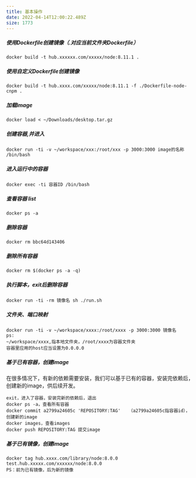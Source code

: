 ```yaml
---
title: 基本操作
date: 2022-04-14T12:00:22.489Z
size: 1773
---
```

##### 使用Dockerfile创建镜像（.对应当前文件夹Dockerfile）

```shell
docker build -t hub.xxxxxx.com/xxxxx/node:8.11.1 .
```

##### 使用自定义Dockerfile创建镜像

```shell
docker build -t hub.xxxx.com/xxxxx/node:8.11.1 -f ./Dockerfile-node-cnpm .
```

##### 加载image

```shell
docker load < ~/Downloads/desktop.tar.gz
```

##### 创建容器,并进入

```shell
docker run -ti -v ~/workspace/xxx:/root/xxx -p 3000:3000 image的名称 /bin/bash
```

##### 进入运行中的容器

```shell
docker exec -ti 容器ID /bin/bash
```

##### 查看容器 list

```shell
docker ps -a
```

##### 删除容器

```shell
docker rm bbc64d143406
```

##### 删除所有容器

```shell
docker rm $(docker ps -a -q)
```

##### 执行脚本，exit后删除容器

```shell
docker run -ti -rm 镜像名 sh ./run.sh
```

##### 文件夹、端口映射

```shell
docker run -ti -v ~/workspace/xxxx:/root/xxxx -p 3000:3000 镜像名
ps:
~/workspace/xxxx,指本地文件夹，/root/xxxx为容器文件夹
容器里应用的host应当设置为0.0.0.0
```

##### 基于已有容器，创建image

在很多情况下，有新的依赖需要安装，我们可以基于已有的容器，安装完依赖后，创建新的image，供后续开发。

```shell
exit，进入了容器，安装完新的依赖后，退出
docker ps -a，查看所有容器
docker commit a2799a24605c 'REPOSITORY:TAG'   （a2799a24605c指容器id）， 创建新的image
docker images，查看images
docker push REPOSITORY:TAG 提交image
```

##### 基于已有镜像，创建image

```docker tag hub.xxxx.com/library/node:8.0.0 test.hub.xxxxx.com/xxxxxx/node:8.0.0
docker tag hub.xxxx.com/library/node:8.0.0 test.hub.xxxxx.com/xxxxxx/node:8.0.0
PS：前为已有镜像，后为新的镜像
```

